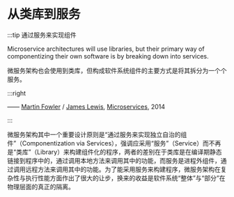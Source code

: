 # 从类库到服务

:::tip 通过服务来实现组件

Microservice architectures will use libraries, but their primary way of componentizing their own software is by breaking down into services.

微服务架构也会使用到类库，但构成软件系统组件的主要方式是将其拆分为一个个服务。

:::right

—— [Martin Fowler](https://martinfowler.com/) / [James Lewis](https://twitter.com/boicy), [Microservices](https://martinfowler.com/articles/microservices.html), 2014

:::

微服务架构其中一个重要设计原则是“通过服务来实现独立自治的组件”（Componentization via Services），强调应采用“服务”（Service）而不再是“类库”（Library）来构建组件化的程序，两者的差别在于类库是在编译期静态链接到程序中的，通过调用本地方法来调用其中的功能，而服务是进程外组件，通过调用远程方法来调用其中的功能。为了能采用服务来构建程序，微服务架构在复杂性与执行性能方面作出了很大的让步，换来的收益是软件系统“整体”与“部分”在物理层面的真正的隔离。

